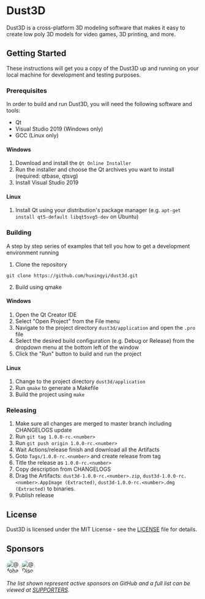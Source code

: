 # Dust3D

Dust3D is a cross-platform 3D modeling software that makes it easy to create low poly 3D models for video games, 3D printing, and more.

## Getting Started

These instructions will get you a copy of the Dust3D up and running on your local machine for development and testing purposes.

### Prerequisites

In order to build and run Dust3D, you will need the following software and tools:

- Qt
- Visual Studio 2019 (Windows only)
- GCC (Linux only)

#### Windows

1. Download and install the `Qt Online Installer`
2. Run the installer and choose the Qt archives you want to install (required: qtbase, qtsvg)
3. Install Visual Studio 2019

#### Linux

1. Install Qt using your distribution's package manager (e.g. `apt-get install qt5-default libqt5svg5-dev` on Ubuntu)

### Building

A step by step series of examples that tell you how to get a development environment running

1. Clone the repository
```
git clone https://github.com/huxingyi/dust3d.git
```

2. Build using qmake

#### Windows

1. Open the Qt Creator IDE
2. Select "Open Project" from the File menu
3. Navigate to the project directory `dust3d/application` and open the `.pro` file
4. Select the desired build configuration (e.g. Debug or Release) from the dropdown menu at the bottom left of the window
5. Click the "Run" button to build and run the project

#### Linux

1. Change to the project directory  `dust3d/application`
2. Run `qmake` to generate a Makefile
3. Build the project using `make`

### Releasing

1. Make sure all changes are merged to master branch including CHANGELOGS update
2. Run `git tag 1.0.0-rc.<number>`
3. Run `git push origin 1.0.0-rc.<number>`
4. Wait Actions/release finish and download all the Artifacts
5. Goto `Tags/1.0.0-rc.<number>` and create release from tag
6. Title the release as `1.0.0-rc.<number>`
7. Copy description from CHANGELOGS
8. Drag the Artifacts: `dust3d-1.0.0-rc.<number>.zip`, `dust3d-1.0.0-rc.<number>.AppImage (Extracted)`, `dust3d-1.0.0-rc.<number>.dmg (Extracted)` to binaries.
9. Publish release

## License

Dust3D is licensed under the MIT License - see the [LICENSE](https://github.com/huxingyi/dust3d/blob/master/LICENSE) file for details.

<!-- Sponsors begin -->
## Sponsors  

<a href="https://github.com/fohara" title="fohara (Frank O'Hara)" target=_blank><image src="https://avatars.githubusercontent.com/u/1181948?u=00445fb982564b2a4461c5848662ac37f1405b01&v=4" alt="@fohara" width="35" height="35" style="border-radius: 17px;" /></a>
<a href="https://github.com/DisownedWheat" title="DisownedWheat (Robert Larnach)" target=_blank><image src="https://avatars.githubusercontent.com/u/11870491?u=a8b24ff1daf2577b1afac771fd2cf80e39c8b4b0&v=4" alt="@DisownedWheat" width="35" height="35" style="border-radius: 17px;" /></a>

 _The list shown represent active sponsors on GitHub and a full list can be viewed at [SUPPORTERS](https://github.com/huxingyi/dust3d/blob/master/SUPPORTERS)._
<!-- Sponsors end -->
